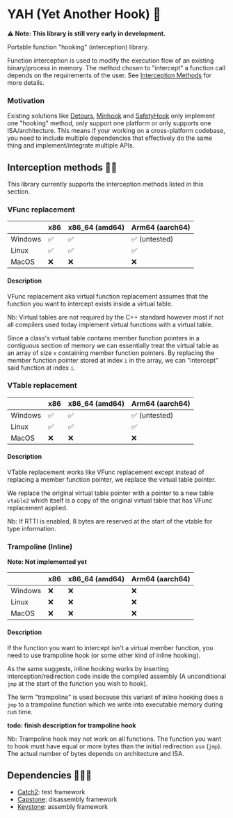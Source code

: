 # YAH (Yet Another Hook) 🎣

**⚠️ Note: This library is still very early in development.**

Portable function "hooking" (interception) library. 

Function interception is used to modify the execution flow
of an existing binary/process in memory. The method chosen to "intercept"
a function call depends on the requirements of the user. See 
[Interception Methods](#interception-methods) for more details. 

### Motivation

Existing solutions like [Detours](https://github.com/microsoft/Detours),
[Minhook](https://github.com/TsudaKageyu/minhook) and
[SafetyHook](https://github.com/cursey/safetyhook) only implement one "hooking"
method, only support one platform or only supports one ISA/architecture. This
means if your working on a cross-platform codebase, you need to include multiple
dependencies that effectively do the same thing and implement/integrate multiple
APIs. 

## Interception methods ⛓️‍💥

This library currently supports the interception methods listed in this section. 

### VFunc replacement 

|         | x86 | x86_64 (amd64) | Arm64 (aarch64) |
|---------|-----|----------------|-----------------|
| Windows | ✅   | ✅              | ✅ (untested)    |
| Linux   | ✅   | ✅              | ✅               |
| MacOS   | ❌   | ❌              | ❌               |

#### Description

VFunc replacement aka virtual function replacement assumes that the function
you want to intercept exists inside a virtual table. 

Nb: Virtual tables are not required by the C++ standard however most if not all compilers
used today implement virtual functions with a virtual table. 

Since a class's virtual table contains member function pointers in a contiguous section of memory
we can essentially treat the virtual table as an array of size `x` containing member function pointers.
By replacing the member function pointer stored at index `i` in the array, we can "intercept" said 
function at index `i`. 

### VTable replacement

|         | x86 | x86_64 (amd64) | Arm64 (aarch64) |
|---------|-----|----------------|-----------------|
| Windows | ✅   | ✅              | ✅ (untested)    |
| Linux   | ✅   | ✅              | ✅               |
| MacOS   | ❌   | ❌              | ❌               |

#### Description

VTable replacement works like VFunc replacement except instead of replacing a member function pointer,
we replace the virtual table pointer.  

We replace the original virtual table pointer with a pointer to a new table `vtable2` which itself is a 
copy of the original virtual table that has VFunc replacement applied. 

Nb: If RTTI is enabled, 8 bytes are reserved at the start of the vtable for type information.

### Trampoline (Inline)

**Note: Not implemented yet**

|         | x86 | x86_64 (amd64) | Arm64 (aarch64) |
|---------|-----|----------------|-----------------|
| Windows | ❌   | ❌              | ❌               |
| Linux   | ❌   | ❌              | ❌               |
| MacOS   | ❌   | ❌              | ❌               |

#### Description

If the function you want to intercept isn't a virtual member function, you need to use
trampoline hook (or some other kind of inline hooking).

As the same suggests, inline hooking works by inserting interception/redirection code
inside the compiled assembly (A unconditional `jmp` at the start of the function you 
wish to hook). 

The term "trampoline" is used because this variant of inline hooking does a `jmp` to a 
trampoline function which we write into executable memory during run time. 

**todo: finish description for trampoline hook**

Nb: Trampoline hook may not work on all functions. The function you want to hook must
have equal or more bytes than the initial redirection `asm` (`jmp`). The actual number
of bytes depends on architecture and ISA. 

## Dependencies 🧑‍🧒‍🧒

- [Catch2](https://github.com/catchorg/Catch2): test framework
- [Capstone](https://github.com/capstone-engine/capstone): disassembly framework
- [Keystone](https://github.com/keystone-engine/keystone): assembly framework